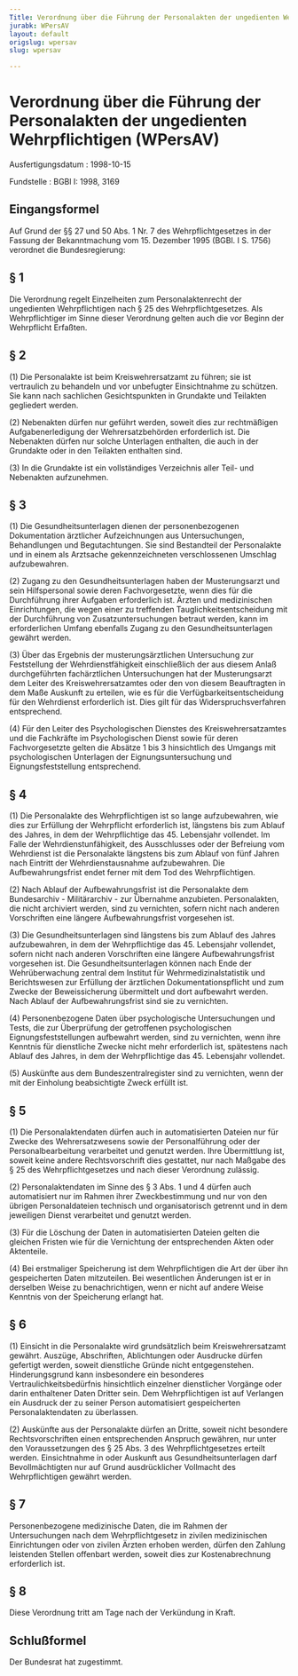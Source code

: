 ```yaml
---
Title: Verordnung über die Führung der Personalakten der ungedienten Wehrpflichtigen
jurabk: WPersAV
layout: default
origslug: wpersav
slug: wpersav

---
```


# Verordnung über die Führung der Personalakten der ungedienten Wehrpflichtigen (WPersAV)

Ausfertigungsdatum
:   1998-10-15

Fundstelle
:   BGBl I: 1998, 3169



## Eingangsformel

Auf Grund der §§ 27 und 50 Abs. 1 Nr. 7 des Wehrpflichtgesetzes in der
Fassung der Bekanntmachung vom 15. Dezember 1995 (BGBl. I S. 1756)
verordnet die Bundesregierung:


## § 1

Die Verordnung regelt Einzelheiten zum Personalaktenrecht der
ungedienten Wehrpflichtigen nach § 25 des Wehrpflichtgesetzes. Als
Wehrpflichtiger im Sinne dieser Verordnung gelten auch die vor Beginn
der Wehrpflicht Erfaßten.


## § 2

(1) Die Personalakte ist beim Kreiswehrersatzamt zu führen; sie ist
vertraulich zu behandeln und vor unbefugter Einsichtnahme zu schützen.
Sie kann nach sachlichen Gesichtspunkten in Grundakte und Teilakten
gegliedert werden.

(2) Nebenakten dürfen nur geführt werden, soweit dies zur rechtmäßigen
Aufgabenerledigung der Wehrersatzbehörden erforderlich ist. Die
Nebenakten dürfen nur solche Unterlagen enthalten, die auch in der
Grundakte oder in den Teilakten enthalten sind.

(3) In die Grundakte ist ein vollständiges Verzeichnis aller Teil- und
Nebenakten aufzunehmen.


## § 3

(1) Die Gesundheitsunterlagen dienen der personenbezogenen
Dokumentation ärztlicher Aufzeichnungen aus Untersuchungen,
Behandlungen und Begutachtungen. Sie sind Bestandteil der Personalakte
und in einem als Arztsache gekennzeichneten verschlossenen Umschlag
aufzubewahren.

(2) Zugang zu den Gesundheitsunterlagen haben der Musterungsarzt und
sein Hilfspersonal sowie deren Fachvorgesetzte, wenn dies für die
Durchführung ihrer Aufgaben erforderlich ist. Ärzten und medizinischen
Einrichtungen, die wegen einer zu treffenden Tauglichkeitsentscheidung
mit der Durchführung von Zusatzuntersuchungen betraut werden, kann im
erforderlichen Umfang ebenfalls Zugang zu den Gesundheitsunterlagen
gewährt werden.

(3) Über das Ergebnis der musterungsärztlichen Untersuchung zur
Feststellung der Wehrdienstfähigkeit einschließlich der aus diesem
Anlaß durchgeführten fachärztlichen Untersuchungen hat der
Musterungsarzt dem Leiter des Kreiswehrersatzamtes oder den von diesem
Beauftragten in dem Maße Auskunft zu erteilen, wie es für die
Verfügbarkeitsentscheidung für den Wehrdienst erforderlich ist. Dies
gilt für das Widerspruchsverfahren entsprechend.

(4) Für den Leiter des Psychologischen Dienstes des
Kreiswehrersatzamtes und die Fachkräfte im Psychologischen Dienst
sowie für deren Fachvorgesetzte gelten die Absätze 1 bis 3
hinsichtlich des Umgangs mit psychologischen Unterlagen der
Eignungsuntersuchung und Eignungsfeststellung entsprechend.


## § 4

(1) Die Personalakte des Wehrpflichtigen ist so lange aufzubewahren,
wie dies zur Erfüllung der Wehrpflicht erforderlich ist, längstens bis
zum Ablauf des Jahres, in dem der Wehrpflichtige das 45. Lebensjahr
vollendet. Im Falle der Wehrdienstunfähigkeit, des Ausschlusses oder
der Befreiung vom Wehrdienst ist die Personalakte längstens bis zum
Ablauf von fünf Jahren nach Eintritt der Wehrdienstausnahme
aufzubewahren. Die Aufbewahrungsfrist endet ferner mit dem Tod des
Wehrpflichtigen.

(2) Nach Ablauf der Aufbewahrungsfrist ist die Personalakte dem
Bundesarchiv - Militärarchiv - zur Übernahme anzubieten.
Personalakten, die nicht archiviert werden, sind zu vernichten, sofern
nicht nach anderen Vorschriften eine längere Aufbewahrungsfrist
vorgesehen ist.

(3) Die Gesundheitsunterlagen sind längstens bis zum Ablauf des Jahres
aufzubewahren, in dem der Wehrpflichtige das 45. Lebensjahr vollendet,
sofern nicht nach anderen Vorschriften eine längere Aufbewahrungsfrist
vorgesehen ist. Die Gesundheitsunterlagen können nach Ende der
Wehrüberwachung zentral dem Institut für Wehrmedizinalstatistik und
Berichtswesen zur Erfüllung der ärztlichen Dokumentationspflicht und
zum Zwecke der Beweissicherung übermittelt und dort aufbewahrt werden.
Nach Ablauf der Aufbewahrungsfrist sind sie zu vernichten.

(4) Personenbezogene Daten über psychologische Untersuchungen und
Tests, die zur Überprüfung der getroffenen psychologischen
Eignungsfeststellungen aufbewahrt werden, sind zu vernichten, wenn
ihre Kenntnis für dienstliche Zwecke nicht mehr erforderlich ist,
spätestens nach Ablauf des Jahres, in dem der Wehrpflichtige das 45.
Lebensjahr vollendet.

(5) Auskünfte aus dem Bundeszentralregister sind zu vernichten, wenn
der mit der Einholung beabsichtigte Zweck erfüllt ist.


## § 5

(1) Die Personalaktendaten dürfen auch in automatisierten Dateien nur
für Zwecke des Wehrersatzwesens sowie der Personalführung oder der
Personalbearbeitung verarbeitet und genutzt werden. Ihre Übermittlung
ist, soweit keine andere Rechtsvorschrift dies gestattet, nur nach
Maßgabe des § 25 des Wehrpflichtgesetzes und nach dieser Verordnung
zulässig.

(2) Personalaktendaten im Sinne des § 3 Abs. 1 und 4 dürfen auch
automatisiert nur im Rahmen ihrer Zweckbestimmung und nur von den
übrigen Personaldateien technisch und organisatorisch getrennt und in
dem jeweiligen Dienst verarbeitet und genutzt werden.

(3) Für die Löschung der Daten in automatisierten Dateien gelten die
gleichen Fristen wie für die Vernichtung der entsprechenden Akten oder
Aktenteile.

(4) Bei erstmaliger Speicherung ist dem Wehrpflichtigen die Art der
über ihn gespeicherten Daten mitzuteilen. Bei wesentlichen Änderungen
ist er in derselben Weise zu benachrichtigen, wenn er nicht auf andere
Weise Kenntnis von der Speicherung erlangt hat.


## § 6

(1) Einsicht in die Personalakte wird grundsätzlich beim
Kreiswehrersatzamt gewährt. Auszüge, Abschriften, Ablichtungen oder
Ausdrucke dürfen gefertigt werden, soweit dienstliche Gründe nicht
entgegenstehen. Hinderungsgrund kann insbesondere ein besonderes
Vertraulichkeitsbedürfnis hinsichtlich einzelner dienstlicher Vorgänge
oder darin enthaltener Daten Dritter sein. Dem Wehrpflichtigen ist auf
Verlangen ein Ausdruck der zu seiner Person automatisiert
gespeicherten Personalaktendaten zu überlassen.

(2) Auskünfte aus der Personalakte dürfen an Dritte, soweit nicht
besondere Rechtsvorschriften einen entsprechenden Anspruch gewähren,
nur unter den Voraussetzungen des § 25 Abs. 3 des Wehrpflichtgesetzes
erteilt werden. Einsichtnahme in oder Auskunft aus
Gesundheitsunterlagen darf Bevollmächtigten nur auf Grund
ausdrücklicher Vollmacht des Wehrpflichtigen gewährt werden.


## § 7

Personenbezogene medizinische Daten, die im Rahmen der Untersuchungen
nach dem Wehrpflichtgesetz in zivilen medizinischen Einrichtungen oder
von zivilen Ärzten erhoben werden, dürfen den Zahlung leistenden
Stellen offenbart werden, soweit dies zur Kostenabrechnung
erforderlich ist.


## § 8

Diese Verordnung tritt am Tage nach der Verkündung in Kraft.


## Schlußformel

Der Bundesrat hat zugestimmt.

